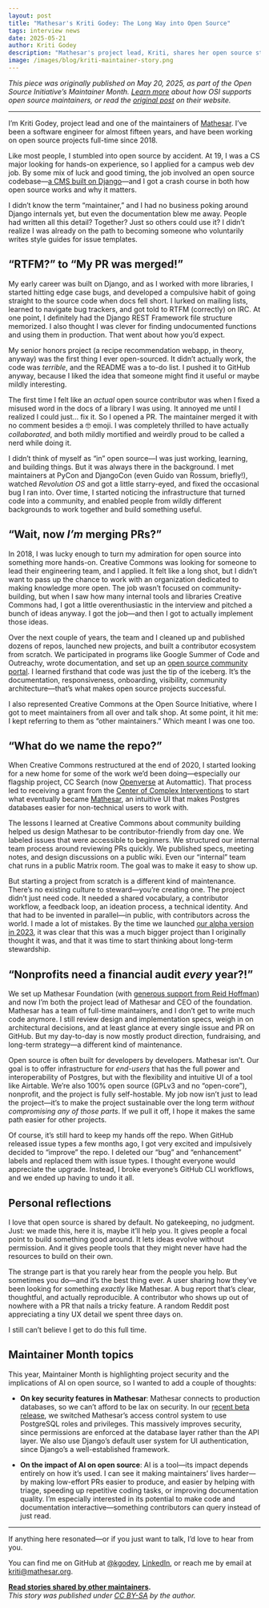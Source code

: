 ```yaml
---
layout: post
title: "Mathesar's Kriti Godey: The Long Way into Open Source"
tags: interview news
date: 2025-05-21
author: Kriti Godey
description: "Mathesar's project lead, Kriti, shares her open source story—from newbie to user to maintainer—for the Open Source Initiative's Maintainer Month."
image: /images/blog/kriti-maintainer-story.png
---
```


_This piece was originally published on May 20, 2025, as part of the Open Source Initiative’s Maintainer Month. [Learn more](https://opensource.org/maintainers) about how OSI supports open source maintainers, or read the [original post](https://opensource.org/maintainers/kgodey) on their website._

---

I’m Kriti Godey, project lead and one of the maintainers of [Mathesar](https://github.com/mathesar-foundation/mathesar). I’ve been a software engineer for almost fifteen years, and have been working on open source projects full-time since 2018.

Like most people, I stumbled into open source by accident. At 19, I was a CS major looking for hands-on experience, so I applied for a campus web dev job. By some mix of luck and good timing, the job involved an open source codebase—[a CMS built on Django](https://github.com/ithinksw/philo)—and I got a crash course in both how open source works and why it matters.

I didn’t know the term “maintainer,” and I had no business poking around Django internals yet, but even the documentation blew me away. People had written all this detail? Together? Just so others could use it? I didn’t realize I was already on the path to becoming someone who voluntarily writes style guides for issue templates.

## “RTFM?” to “My PR was merged!”

My early career was built on Django, and as I worked with more libraries, I started hitting edge case bugs, and developed a compulsive habit of going straight to the source code when docs fell short. I lurked on mailing lists, learned to navigate bug trackers, and got told to RTFM (correctly) on IRC. At one point, I definitely had the Django REST Framework file structure memorized. I also thought I was clever for finding undocumented functions and using them in production. That went about how you’d expect.

My senior honors project (a recipe recommendation webapp, in theory, anyway) was the first thing I ever open-sourced. It didn’t actually work, the code was _terrible_, and the README was a to-do list. I pushed it to GitHub anyway, because I liked the idea that someone might find it useful or maybe mildly interesting.

The first time I felt like an _actual_ open source contributor was when I fixed a misused word in the docs of a library I was using. It annoyed me until I realized I could just… fix it. So I opened a PR. The maintainer merged it with no comment besides a 🤓 emoji. I was completely thrilled to have actually _collaborated_, and both mildly mortified and weirdly proud to be called a nerd while doing it.

I didn’t think of myself as “in” open source—I was just working, learning, and building things. But it was always there in the background. I met maintainers at PyCon and DjangoCon (even Guido van Rossum, briefly!), watched _Revolution OS_ and got a little starry-eyed, and fixed the occasional bug I ran into. Over time, I started noticing the infrastructure that turned code into a community, and enabled people from wildly different backgrounds to work together and build something useful.

## “Wait, now _I’m_ merging PRs?”

In 2018, I was lucky enough to turn my admiration for open source into something more hands-on. Creative Commons was looking for someone to lead their engineering team, and I applied. It felt like a long shot, but I didn’t want to pass up the chance to work with an organization dedicated to making knowledge more open. The job wasn’t focused on community-building, but when I saw how many internal tools and libraries Creative Commons had, I got a little overenthusiastic in the interview and pitched a bunch of ideas anyway. I got the job—and then I got to actually implement those ideas.

Over the next couple of years, the team and I cleaned up and published dozens of repos, launched new projects, and built a contributor ecosystem from scratch. We participated in programs like Google Summer of Code and Outreachy, wrote documentation, and set up an [open source community portal](https://opensource.creativecommons.org/). I learned firsthand that code was just the tip of the iceberg. It’s the documentation, responsiveness, onboarding, visibility, community architecture—that’s what makes open source projects successful.

I also represented Creative Commons at the Open Source Initiative, where I got to meet maintainers from all over and talk shop. At some point, it hit me: I kept referring to them as “other maintainers.” Which meant I was one too.

## “What do we name the repo?”

When Creative Commons restructured at the end of 2020, I started looking for a new home for some of the work we’d been doing—especially our flagship project, CC Search (now [Openverse](https://openverse.org) at Automattic). That process led to receiving a grant from the [Center of Complex Interventions](https://centerofci.org/) to start what eventually became [Mathesar](https://mathesar.org/), an intuitive UI that makes Postgres databases easier for non-technical users to work with.

The lessons I learned at Creative Commons about community building helped us design Mathesar to be contributor-friendly from day one. We labeled issues that were accessible to beginners. We structured our internal team process around reviewing PRs quickly. We published specs, meeting notes, and design discussions on a public wiki. Even our “internal” team chat runs in a public Matrix room. The goal was to make it easy to show up.

But starting a project from scratch is a different kind of maintenance. There’s no existing culture to steward—you’re creating one. The project didn’t just need code. It needed a shared vocabulary, a contributor workflow, a feedback loop, an ideation process, a technical identity. And that had to be invented in parallel—in public, with contributors across the world. I made a lot of mistakes. By the time we launched [our alpha version in 2023](https://news.ycombinator.com/item?id=34999774), it was clear that this was a much bigger project than I originally thought it was, and that it was time to start thinking about long-term stewardship.

## “Nonprofits need a financial audit _every_ year?!”

We set up Mathesar Foundation (with [generous support from Reid Hoffman](https://mathesar.org/blog/2024/03/28/mathesar-foundation-announcement)) and now I’m both the project lead of Mathesar and CEO of the foundation. Mathesar has a team of full-time maintainers, and I don’t get to write much code anymore. I still review design and implementation specs, weigh in on architectural decisions, and at least glance at every single issue and PR on GitHub. But my day-to-day is now mostly product direction, fundraising, and long-term strategy—a different kind of maintenance.

Open source is often built for developers by developers. Mathesar isn’t. Our goal is to offer infrastructure for _end-users_ that has the full power and interoperability of Postgres, but with the flexibility and intuitive UI of a tool like Airtable. We’re also 100% open source (GPLv3 and no “open-core”), nonprofit, and the project is fully self-hostable. My job now isn’t just to lead the project—it’s to make the project sustainable over the long term _without compromising any of those parts_. If we pull it off, I hope it makes the same path easier for other projects.

Of course, it’s still hard to keep my hands off the repo. When GitHub released issue types a few months ago, I got very excited and impulsively decided to “improve” the repo. I deleted our “bug” and “enhancement” labels and replaced them with issue types. I thought everyone would appreciate the upgrade. Instead, I broke everyone’s GitHub CLI workflows, and we ended up having to undo it all.

## Personal reflections

I love that open source is shared by default. No gatekeeping, no judgment. Just: we made this, here it is, maybe it’ll help you. It gives people a focal point to build something good around. It lets ideas evolve without permission. And it gives people tools that they might never have had the resources to build on their own.

The strange part is that you rarely hear from the people you help. But sometimes you do—and it’s the best thing ever. A user sharing how they’ve been looking for something _exactly_ like Mathesar. A bug report that’s clear, thoughtful, and actually reproducible. A contributor who shows up out of nowhere with a PR that nails a tricky feature. A random Reddit post appreciating a tiny UX detail we spent three days on.

I still can’t believe I get to do this full time.

## Maintainer Month topics

This year, Maintainer Month is highlighting project security and the implications of AI on open source, so I wanted to add a couple of thoughts:

- **On key security features in Mathesar**: Mathesar connects to production databases, so we can’t afford to be lax on security. In our [recent beta release](https://mathesar.org/blog/2025/01/29/release-0-2-0), we switched Mathesar’s access control system to use PostgreSQL roles and privileges. This massively improves security, since permissions are enforced at the database layer rather than the API layer. We also use Django’s default user system for UI authentication, since Django’s a well-established framework.

- **On the impact of AI on open source**: AI is a tool—its impact depends entirely on how it’s used. I can see it making maintainers’ lives harder—by making low-effort PRs easier to produce, and easier by helping with triage, speeding up repetitive coding tasks, or improving documentation quality. I’m especially interested in its potential to make code and documentation interactive—something contributors can query instead of just read.

---

If anything here resonated—or if you just want to talk, I’d love to hear from you.

You can find me on GitHub at [@kgodey](https://github.com/kgodey), [LinkedIn](https://www.linkedin.com/in/kritigodey/), or reach me by email at [kriti@mathesar.org](mailto:kriti@mathesar.org).

**[Read stories shared by other maintainers](https://opensource.org/maintainers).**<br />
_This story was published under [CC BY-SA](https://creativecommons.org/licenses/by-sa/4.0/deed.en) by the author._
